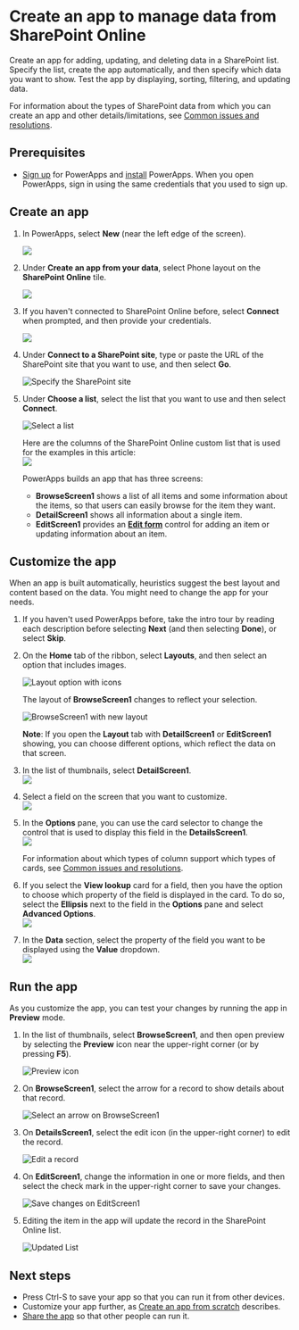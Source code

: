 <properties
   pageTitle="Create an app to manage data from SharePoint Online | Microsoft PowerApps"
   description="Create an app to manage data, such as account information, from SharePoint Online"
   services=""
   suite="powerapps"
   documentationCenter="na"
   authors="jamesol-msft"
   manager="darshand"
   editor=""
   tags=""/>

<tags
   ms.service="powerapps"
   ms.devlang="na"
   ms.topic="article"
   ms.tgt_pltfrm="na"
   ms.workload="na"
   ms.date="05/03/2016"
   ms.author="jamesol"/>

# Create an app to manage data from SharePoint Online #

Create an app for adding, updating, and deleting data in a SharePoint list. Specify the list, create the app automatically, and then specify which data you want to show. Test the app by displaying, sorting, filtering, and updating data.

For information about the types of SharePoint data from which you can create an app and other details/limitations, see [Common issues and resolutions](common-issues-and-resolutions.md#create-an-app-from-sharepoint).

## Prerequisites

- [Sign up](signup-for-powerapps.md) for PowerApps and [install](http://aka.ms/powerappsinstall) PowerApps. When you open PowerApps, sign in using the same credentials that you used to sign up.

## Create an app ##
1. In PowerApps, select **New** (near the left edge of the screen).  

	![](./media/app-from-sharepoint/Menu.png)

2. Under **Create an app from your data**, select Phone layout on the **SharePoint Online** tile.  

	![](./media/app-from-sharepoint/AFD.png)

3. If you haven't connected to SharePoint Online before, select **Connect** when prompted, and then provide your credentials.  

	![](./media/app-from-sharepoint/Connect.png)

4. Under **Connect to a SharePoint site**, type or paste the URL of the SharePoint site that you want to use, and then select **Go**.  

	![Specify the SharePoint site](./media/app-from-sharepoint/EnterSite.png)

5. Under **Choose a list**, select the list that you want to use and then select **Connect**.  

	![Select a list](./media/app-from-sharepoint/SelectList.png)

	Here are the columns of the SharePoint Online custom list that is used for the examples in this article:  
	![](./media/app-from-sharepoint/ListColumns.png)

	PowerApps builds an app that has three screens:  
	<!-- **Edit form** control add-form.md -->

	- **BrowseScreen1** shows a list of all items and some information about the items, so that users can easily browse for the item they want.  
	- **DetailScreen1** shows all information about a single item.  
	- **EditScreen1** provides an **[Edit form](add-form.md)** control for adding an item or updating information about an item.  

## Customize the app ##
When an app is built automatically, heuristics suggest the best layout and content based on the data. You might need to change the app for your needs.

1. If you haven't used PowerApps before, take the intro tour by reading each description before selecting **Next** (and then selecting **Done**), or select **Skip**.

2. On the **Home** tab of the ribbon, select **Layouts**, and then select an option that includes images.  

	![Layout option with icons](./media/app-from-sharepoint/change-layout.png)

	The layout of **BrowseScreen1** changes to reflect your selection.  

	![BrowseScreen1 with new layout](./media/app-from-sharepoint/browse.png)

	**Note**: If you open the **Layout** tab with **DetailScreen1** or **EditScreen1** showing, you can choose different options, which reflect the data on that screen.

3. In the list of thumbnails, select **DetailScreen1**.  
![](./media/app-from-sharepoint/left-pane.png)

4. Select a field on the screen that you want to customize.  
![](./media/app-from-sharepoint/SelectField.png)

5. In the **Options** pane, you can use the card selector to change the control that is used to display this field in the **DetailsScreen1**.  
![](./media/app-from-sharepoint/CardSelector.png)  

	For information about which types of column support which types of cards, see [Common issues and resolutions](common-issues-and-resolutions.md#create-an-app-automatically-from-sharepoint).

6. If you select the **View lookup** card for a field, then you have the option to choose which property of the field is displayed in the card.  To do so, select the **Ellipsis** next to the field in the **Options** pane and select **Advanced Options**.  
![](./media/app-from-sharepoint/Elipsis.png)

7. In the **Data** section, select the property of the field you want to be displayed using the **Value** dropdown.  
![](./media/app-from-sharepoint/AdvancedOptions.png)

## Run the app ##
As you customize the app, you can test your changes by running the app in **Preview** mode.

1. In the list of thumbnails, select **BrowseScreen1**, and then open preview by selecting the **Preview** icon near the upper-right corner (or by pressing **F5**).  

	![Preview icon](./media/app-from-sharepoint/open-preview.png)

2. On **BrowseScreen1**, select the arrow for a record to show details about that record.  

	![Select an arrow on BrowseScreen1](./media/app-from-sharepoint/preview-item.png)

3. On **DetailsScreen1**, select the edit icon (in the upper-right corner) to edit the record.  

	![Edit a record](./media/app-from-sharepoint/select-edit.png)

4. On **EditScreen1**, change the information in one or more fields, and then select the check mark in the upper-right corner to save your changes.  

	![Save changes on EditScreen1](./media/app-from-sharepoint/edit-item.png)

5. Editing the item in the app will update the record in the SharePoint Online list.  

	![Updated List](./media/app-from-sharepoint/UpdatedList.png)

## Next steps ##
- Press Ctrl-S to save your app so that you can run it from other devices.
- Customize your app further, as [Create an app from scratch](get-started-create-from-blank.md) describes.
- [Share the app](share-app.md) so that other people can run it.
